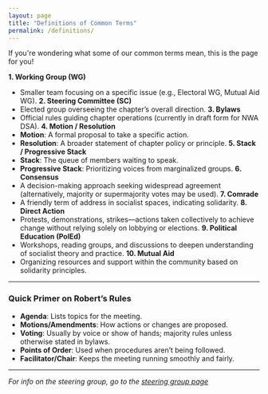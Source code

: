 ```yaml
---
layout: page
title: "Definitions of Common Terms"
permalink: /definitions/
---
```


If you're wondering what some of our common terms mean, this is the page for you!

**1. Working Group (WG)**
  - Smaller team focusing on a specific issue (e.g., Electoral WG, Mutual Aid WG).
**2. Steering Committee (SC)**
  - Elected group overseeing the chapter’s overall direction.
**3. Bylaws**
  - Official rules guiding chapter operations (currently in draft form for NWA DSA).
**4. Motion / Resolution**
  - **Motion**: A formal proposal to take a specific action.
  - **Resolution**: A broader statement of chapter policy or principle.
**5. Stack / Progressive Stack**
  - **Stack**: The queue of members waiting to speak.
  - **Progressive Stack**: Prioritizing voices from marginalized groups.
**6. Consensus**
  - A decision-making approach seeking widespread agreement (alternatively, majority or supermajority votes may be used).
**7. Comrade**
  - A friendly term of address in socialist spaces, indicating solidarity.
**8. Direct Action**
  - Protests, demonstrations, strikes—actions taken collectively to achieve change without relying solely on lobbying or elections.
**9. Political Education (PolEd)**
  - Workshops, reading groups, and discussions to deepen understanding of socialist theory and practice.
**10. Mutual Aid**
  - Organizing resources and support within the community based on solidarity principles.

---

### Quick Primer on Robert’s Rules

- **Agenda**: Lists topics for the meeting.
- **Motions/Amendments**: How actions or changes are proposed.
- **Voting**: Usually by voice or show of hands; majority rules unless otherwise stated in bylaws.
- **Points of Order**: Used when procedures aren’t being followed.
- **Facilitator/Chair**: Keeps the meeting running smoothly and fairly.

---

*For info on the steering group, go to the [steering group page](/definitions/)*
